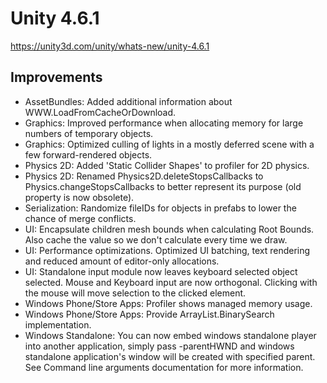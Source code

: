# Unity 4.6.1
https://unity3d.com/unity/whats-new/unity-4.6.1

## Improvements

<ul>
<li>AssetBundles: Added additional information about WWW.LoadFromCacheOrDownload.</li>
<li>Graphics: Improved performance when allocating memory for large numbers of temporary objects.</li>
<li>Graphics: Optimized culling of lights in a mostly deferred scene with a few forward-rendered objects.</li>
<li>Physics 2D: Added 'Static Collider Shapes' to profiler for 2D physics.</li>
<li>Physics 2D: Renamed Physics2D.deleteStopsCallbacks to Physics.changeStopsCallbacks to better represent its purpose (old property is now obsolete).</li>
<li>Serialization: Randomize fileIDs for objects in prefabs to lower the chance of merge conflicts.</li>
<li>UI: Encapsulate children mesh bounds when calculating Root Bounds. Also cache the value so we don't calculate every time we draw.</li>
<li>UI: Performance optimizations. Optimized UI batching, text rendering and reduced amount of editor-only allocations.</li>
<li>UI: Standalone input module now leaves keyboard selected object selected. Mouse and Keyboard input are now orthogonal. Clicking with the mouse will move selection to the clicked element.</li>
<li>Windows Phone/Store Apps: Profiler shows managed memory usage.</li>
<li>Windows Phone/Store Apps: Provide ArrayList.BinarySearch implementation.</li>
<li>Windows Standalone: You can now embed windows standalone player into another application, simply pass -parentHWND and windows standalone application's window will be created with specified parent. See Command line arguments documentation for more information.</li>
</ul>
